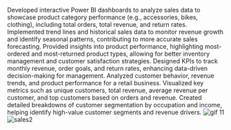 Developed interactive Power BI dashboards to analyze sales data to showcase product category performance (e.g., accessories, bikes, clothing), including total orders, total revenue, and return rates.
Implemented trend lines and historical sales data to monitor revenue growth and identify seasonal patterns, contributing to more accurate sales forecasting.
Provided insights into product performance, highlighting most-ordered and most-returned product types, allowing for better inventory management and customer satisfaction strategies.
Designed KPIs to track monthly revenue, order goals, and return rates, enhancing data-driven decision-making for management.
Analyzed  customer behavior, revenue trends, and product performance for a retail business.
Visualized key metrics such as unique customers, total revenue, average revenue per customer, and top customers based on orders and revenue.
Created detailed breakdowns of customer segmentation by occupation and income, helping identify high-value customer segments and revenue drivers.
![gif 11](https://github.com/user-attachments/assets/c93fe650-0635-4db6-b4ef-84109cfab3ad)
![sales2](https://github.com/user-attachments/assets/6eecdb47-ebc0-48a6-8bcf-a12f116ad5a1)
